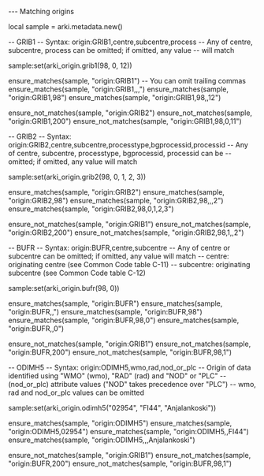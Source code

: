 --- Matching origins

local sample = arki.metadata.new()

-- GRIB1
-- Syntax: origin:GRIB1,centre,subcentre,process
-- Any of centre, subcentre, process can be omitted; if omitted, any value
-- will match

sample:set(arki_origin.grib1(98, 0, 12))

ensure_matches(sample, "origin:GRIB1") -- You can omit trailing commas
ensure_matches(sample, "origin:GRIB1,,,")
ensure_matches(sample, "origin:GRIB1,98")
ensure_matches(sample, "origin:GRIB1,98,,12")

ensure_not_matches(sample, "origin:GRIB2")
ensure_not_matches(sample, "origin:GRIB1,200")
ensure_not_matches(sample, "origin:GRIB1,98,0,11")

-- GRIB2
-- Syntax: origin:GRIB2,centre,subcentre,processtype,bgprocessid,processid
-- Any of centre, subcentre, processtype, bgprocessid, processid can be
-- omitted; if omitted, any value will match

sample:set(arki_origin.grib2(98, 0, 1, 2, 3))

ensure_matches(sample, "origin:GRIB2")
ensure_matches(sample, "origin:GRIB2,98")
ensure_matches(sample, "origin:GRIB2,98,,,2")
ensure_matches(sample, "origin:GRIB2,98,0,1,2,3")

ensure_not_matches(sample, "origin:GRIB1")
ensure_not_matches(sample, "origin:GRIB2,200")
ensure_not_matches(sample, "origin:GRIB2,98,1,,2")

-- BUFR
-- Syntax: origin:BUFR,centre,subcentre
-- Any of centre or subcentre can be omitted; if omitted, any value will match
-- centre: originating centre (see Common Code table C-11)
-- subcentre: originating subcentre (see Common Code table C-12)

sample:set(arki_origin.bufr(98, 0))

ensure_matches(sample, "origin:BUFR")
ensure_matches(sample, "origin:BUFR,,")
ensure_matches(sample, "origin:BUFR,98")
ensure_matches(sample, "origin:BUFR,98,0")
ensure_matches(sample, "origin:BUFR,,0")

ensure_not_matches(sample, "origin:GRIB1")
ensure_not_matches(sample, "origin:BUFR,200")
ensure_not_matches(sample, "origin:BUFR,98,1")

-- ODIMH5
-- Syntax: origin:ODIMH5,wmo,rad,nod_or_plc
-- Origin of data identified using "WMO" (wmo), "RAD" (rad) and "NOD" or "PLC"
-- (nod_or_plc) attribute values ("NOD" takes precedence over "PLC")
-- wmo, rad and nod_or_plc values can be omitted

sample:set(arki_origin.odimh5("02954", "FI44", "Anjalankoski"))

ensure_matches(sample, "origin:ODIMH5")
ensure_matches(sample, "origin:ODIMH5,02954")
ensure_matches(sample, "origin:ODIMH5,,FI44")
ensure_matches(sample, "origin:ODIMH5,,,Anjalankoski")

ensure_not_matches(sample, "origin:GRIB1")
ensure_not_matches(sample, "origin:BUFR,200")
ensure_not_matches(sample, "origin:BUFR,98,1")
